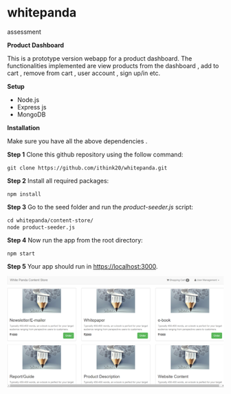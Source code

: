 # whitepanda
assessment

**Product Dashboard**

This is a prototype version webapp for a product dashboard. The functionalities implemented are view products from the dashboard , add to cart , remove from cart , user account , sign up/in etc.


**Setup**

- Node.js
- Express js
- MongoDB

**Installation**

Make sure you have all the above dependencies .

**Step 1**  Clone this github repository using the follow command:
```
git clone https://github.com/ithink20/whitepanda.git
```
**Step 2**  Install all required packages:
```
npm install
```
**Step 3**  Go to the seed folder and run the *product-seeder.js* script:
```
cd whitepanda/content-store/
node product-seeder.js
```
**Step 4**  Now run the app from the root directory:
```
npm start
```

**Step 5**  Your app should run in [https://localhost:3000](https://localhost:3000).

![](https://github.com/ithink20/whitepanda/blob/master/content-store/Screenshot%20(18).png)
